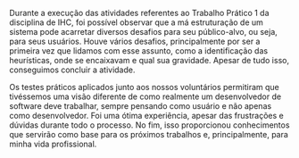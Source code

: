 Durante a execução das atividades referentes ao Trabalho Prático 1 da disciplina de IHC, foi possível observar que a má estruturação de um sistema pode acarretar diversos desafios para seu público-alvo, ou seja, para seus usuários. Houve vários desafios, principalmente por ser a primeira vez que lidamos com esse assunto, como a identificação das heurísticas, onde se encaixavam e qual sua gravidade. Apesar de tudo isso, conseguimos concluir a atividade.

Os testes práticos aplicados junto aos nossos voluntários permitiram que tivéssemos uma visão diferente de como realmente um desenvolvedor de software deve trabalhar, sempre pensando como usuário e não apenas como desenvolvedor. Foi uma ótima experiência, apesar das frustrações e dúvidas durante todo o processo. No fim, isso proporcionou conhecimentos que servirão como base para os próximos trabalhos e, principalmente, para minha vida profissional.
